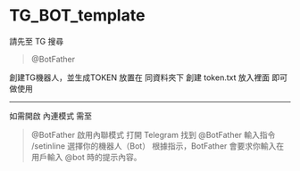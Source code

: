 # TG_BOT_template


請先至 TG 搜尋 

>@BotFather

創建TG機器人，並生成TOKEN 
放置在 同資料夾下 創建 token.txt 放入裡面
即可做使用

---
如需開啟 內連模式
需至

>@BotFather 
啟用內聯模式
打開 Telegram 找到 @BotFather
輸入指令 
>/setinline
選擇你的機器人（Bot）
根據指示，BotFather 會要求你輸入在用戶輸入 @bot 時的提示內容。